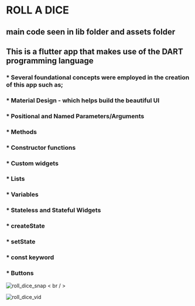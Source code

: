 # **ROLL A DICE**  <br>

## main code seen in lib folder and assets folder <br>
## This is a flutter app that makes use of the DART programming language <br>

### * Several foundational concepts were employed in the creation of this app such as; <br>
### * Material Design - which helps build the beautiful UI <br>
### * Positional and Named Parameters/Arguments <br>
### * Methods <br>
### * Constructor functions <br>
### * Custom widgets <br>
### * Lists <br>
### * Variables <br>
### * Stateless and Stateful Widgets <br>
### * createState <br>
### * setState <br>
### * const keyword <br>
### * Buttons <br>

   

![roll_dice_snap](https://github.com/user-attachments/assets/018c60a2-9796-445e-8a4a-bf0fc5d27b06) < br / >

![roll_dice_vid](https://github.com/user-attachments/assets/b66962b0-03c2-469c-ac7e-f740180a690a) 
